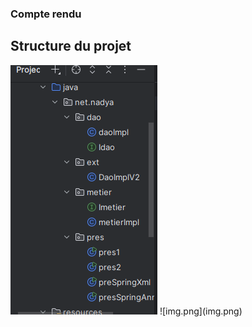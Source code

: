 <h3>Compte rendu</h3>
<h2>Structure du projet</h2>
<img src="captures/img.png" alt="capture1">
![img.png](img.png)